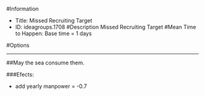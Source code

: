 #Information
 - Title: Missed Recruiting Target
 - ID: ideagroups.1708
#Description
Missed Recruiting Target
#Mean Time to Happen:
Base time = 1 days

#Options

___
##May the sea consume them.

###Efects:<ul><li>add yearly manpower = -0.7</li></ul>
